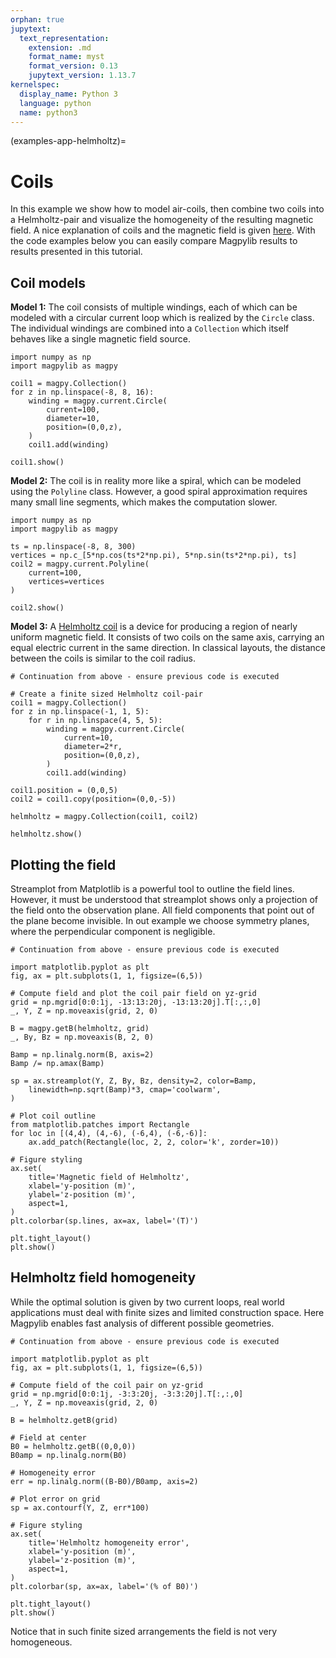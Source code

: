 ```yaml
---
orphan: true
jupytext:
  text_representation:
    extension: .md
    format_name: myst
    format_version: 0.13
    jupytext_version: 1.13.7
kernelspec:
  display_name: Python 3
  language: python
  name: python3
---
```


(examples-app-helmholtz)=

# Coils

In this example we show how to model air-coils, then combine two coils into a Helmholtz-pair and visualize the homogeneity of the resulting magnetic field. A nice explanation of coils and the magnetic field is given [here](https://www.nagwa.com/en/explainers/186157825721/#:~:text=The%20magnetic%20field%20strength%2C%20%F0%9D%90%B5,%EF%8A%AD%20T%E2%8B%85m%2FA.). With the code examples below you can easily compare Magpylib results to results presented in this tutorial.

## Coil models

**Model 1:** The coil consists of multiple windings, each of which can be modeled with a circular current loop which is realized by the `Circle` class. The individual windings are combined into a `Collection` which itself behaves like a single magnetic field source.

```{code-cell} ipython3
import numpy as np
import magpylib as magpy

coil1 = magpy.Collection()
for z in np.linspace(-8, 8, 16):
    winding = magpy.current.Circle(
        current=100,
        diameter=10,
        position=(0,0,z),
    )
    coil1.add(winding)

coil1.show()
```

**Model 2:** The coil is in reality more like a spiral, which can be modeled using the `Polyline` class. However, a good spiral approximation requires many small line segments, which makes the computation slower.

```{code-cell} ipython3
import numpy as np
import magpylib as magpy

ts = np.linspace(-8, 8, 300)
vertices = np.c_[5*np.cos(ts*2*np.pi), 5*np.sin(ts*2*np.pi), ts]
coil2 = magpy.current.Polyline(
    current=100,
    vertices=vertices
)

coil2.show()
```

**Model 3:** A [Helmholtz coil](https://en.wikipedia.org/wiki/Helmholtz_coil) is a device for producing a region of nearly uniform magnetic field. It consists of two coils on the same axis, carrying an equal electric current in the same direction. In classical layouts, the distance between the coils is similar to the coil radius.

```{code-cell} ipython3
# Continuation from above - ensure previous code is executed

# Create a finite sized Helmholtz coil-pair
coil1 = magpy.Collection()
for z in np.linspace(-1, 1, 5):
    for r in np.linspace(4, 5, 5):
        winding = magpy.current.Circle(
            current=10,
            diameter=2*r,
            position=(0,0,z),
        )
        coil1.add(winding)

coil1.position = (0,0,5)
coil2 = coil1.copy(position=(0,0,-5))

helmholtz = magpy.Collection(coil1, coil2)

helmholtz.show()
```

## Plotting the field

Streamplot from Matplotlib is a powerful tool to outline the field lines. However, it must be understood that streamplot shows only a projection of the field onto the observation plane. All field components that point out of the plane become invisible. In out example we choose symmetry planes, where the perpendicular component is negligible.

```{code-cell} ipython3
# Continuation from above - ensure previous code is executed

import matplotlib.pyplot as plt
fig, ax = plt.subplots(1, 1, figsize=(6,5))

# Compute field and plot the coil pair field on yz-grid
grid = np.mgrid[0:0:1j, -13:13:20j, -13:13:20j].T[:,:,0]
_, Y, Z = np.moveaxis(grid, 2, 0)

B = magpy.getB(helmholtz, grid)
_, By, Bz = np.moveaxis(B, 2, 0)

Bamp = np.linalg.norm(B, axis=2)
Bamp /= np.amax(Bamp)

sp = ax.streamplot(Y, Z, By, Bz, density=2, color=Bamp,
    linewidth=np.sqrt(Bamp)*3, cmap='coolwarm',
)

# Plot coil outline
from matplotlib.patches import Rectangle
for loc in [(4,4), (4,-6), (-6,4), (-6,-6)]:
    ax.add_patch(Rectangle(loc, 2, 2, color='k', zorder=10))

# Figure styling
ax.set(
    title='Magnetic field of Helmholtz',
    xlabel='y-position (m)',
    ylabel='z-position (m)',
    aspect=1,
)
plt.colorbar(sp.lines, ax=ax, label='(T)')

plt.tight_layout()
plt.show()
```

## Helmholtz field homogeneity

While the optimal solution is given by two current loops, real world applications must deal with finite sizes and limited construction space. Here Magpylib enables fast analysis of different possible geometries.

```{code-cell} ipython3
# Continuation from above - ensure previous code is executed

import matplotlib.pyplot as plt
fig, ax = plt.subplots(1, 1, figsize=(6,5))

# Compute field of the coil pair on yz-grid
grid = np.mgrid[0:0:1j, -3:3:20j, -3:3:20j].T[:,:,0]
_, Y, Z = np.moveaxis(grid, 2, 0)

B = helmholtz.getB(grid)

# Field at center
B0 = helmholtz.getB((0,0,0))
B0amp = np.linalg.norm(B0)

# Homogeneity error
err = np.linalg.norm((B-B0)/B0amp, axis=2)

# Plot error on grid
sp = ax.contourf(Y, Z, err*100)

# Figure styling
ax.set(
    title='Helmholtz homogeneity error',
    xlabel='y-position (m)',
    ylabel='z-position (m)',
    aspect=1,
)
plt.colorbar(sp, ax=ax, label='(% of B0)')

plt.tight_layout()
plt.show()
```

Notice that in such finite sized arrangements the field is not very homogeneous.